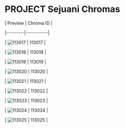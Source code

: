 # PROJECT Sejuani Chromas


| Preview | Chroma ID |

|---------|-----------|

| ![113017](https://raw.communitydragon.org/latest/plugins/rcp-be-lol-game-data/global/default/v1/champion-chroma-images/113/113017.png) | 113017 |

| ![113018](https://raw.communitydragon.org/latest/plugins/rcp-be-lol-game-data/global/default/v1/champion-chroma-images/113/113018.png) | 113018 |

| ![113019](https://raw.communitydragon.org/latest/plugins/rcp-be-lol-game-data/global/default/v1/champion-chroma-images/113/113019.png) | 113019 |

| ![113020](https://raw.communitydragon.org/latest/plugins/rcp-be-lol-game-data/global/default/v1/champion-chroma-images/113/113020.png) | 113020 |

| ![113021](https://raw.communitydragon.org/latest/plugins/rcp-be-lol-game-data/global/default/v1/champion-chroma-images/113/113021.png) | 113021 |

| ![113022](https://raw.communitydragon.org/latest/plugins/rcp-be-lol-game-data/global/default/v1/champion-chroma-images/113/113022.png) | 113022 |

| ![113023](https://raw.communitydragon.org/latest/plugins/rcp-be-lol-game-data/global/default/v1/champion-chroma-images/113/113023.png) | 113023 |

| ![113024](https://raw.communitydragon.org/latest/plugins/rcp-be-lol-game-data/global/default/v1/champion-chroma-images/113/113024.png) | 113024 |

| ![113025](https://raw.communitydragon.org/latest/plugins/rcp-be-lol-game-data/global/default/v1/champion-chroma-images/113/113025.png) | 113025 |